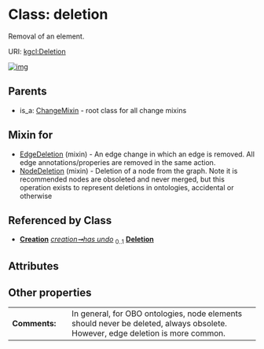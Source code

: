 
# Class: deletion


Removal of an element.

URI: [kgcl:Deletion](http://w3id.org/kgcl_schema/Deletion)


[![img](https://yuml.me/diagram/nofunky;dir:TB/class/[Creation]++-%20has%20undo%200..1>[Deletion],[NodeDeletion]uses%20-.->[Deletion],[EdgeDeletion]uses%20-.->[Deletion],[ChangeMixin]^-[Deletion],[NodeDeletion],[EdgeDeletion],[Creation],[ChangeMixin])](https://yuml.me/diagram/nofunky;dir:TB/class/[Creation]++-%20has%20undo%200..1>[Deletion],[NodeDeletion]uses%20-.->[Deletion],[EdgeDeletion]uses%20-.->[Deletion],[ChangeMixin]^-[Deletion],[NodeDeletion],[EdgeDeletion],[Creation],[ChangeMixin])

## Parents

 *  is_a: [ChangeMixin](ChangeMixin.md) - root class for all change mixins

## Mixin for

 * [EdgeDeletion](EdgeDeletion.md) (mixin)  - An edge change in which an edge is removed. All edge annotations/properies are removed in the same action.
 * [NodeDeletion](NodeDeletion.md) (mixin)  - Deletion of a node from the graph. Note it is recommended nodes are obsoleted and never merged, but this operation exists to represent deletions in ontologies, accidental or otherwise

## Referenced by Class

 *  **[Creation](Creation.md)** *[creation➞has undo](creation_has_undo.md)*  <sub>0..1</sub>  **[Deletion](Deletion.md)**

## Attributes


## Other properties

|  |  |  |
| --- | --- | --- |
| **Comments:** | | In general, for OBO ontologies, node elements should never be deleted, always obsolete. However, edge deletion is more common. |

